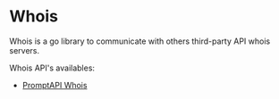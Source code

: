 # Whois

Whois is a go library to communicate with others third-party API whois servers.

Whois API's availables:

- [PromptAPI Whois](https://promptapi.com/marketplace/docs/whois-api)
